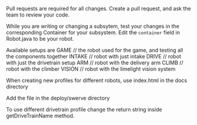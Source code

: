 
Pull requests are required for all changes.
Create a pull request, and ask the team to review your code.

While you are writing or changing a subsytem, test your changes in the corresponding Container for your subsystem.
Edit the `container` field in Robot.java to be your robot.   

Available setups are
  GAME // the robot used for the game, and testing all the components together
  INTAKE // robot with just intake
  DRIVE // robot with just the drivetrain setup
  ARM // robot with the delivery arm
  CLIMB // robot with the climber
  VISION // robot with the limelight vision system


When creating new profiles for different robots, use index.html in the docs directory

Add the file in the deploy/swerve directory

To use different drivetrain profile change the return string inside getDriveTrainName method.